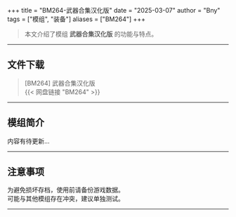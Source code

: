 +++
title = "BM264-武器合集汉化版"
date = "2025-03-07"
author = "Bny"
tags = ["模组", "装备"]
aliases = ["BM264"]
+++

> 本文介绍了模组 **武器合集汉化版** 的功能与特点。

---

## 文件下载

> [BM264] 武器合集汉化版  
{{< 网盘链接 "BM264" >}}  

---

## 模组简介

>  
内容有待更新...  

---

## 注意事项

>  
为避免损坏存档，使用前请备份游戏数据。  
可能与其他模组存在冲突，建议单独测试。  

---


